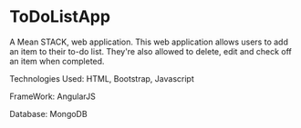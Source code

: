 # ToDoListApp
A Mean STACK, web application. This web application allows users to add an item to their to-do list. They're also allowed to delete, edit and check off an item when completed. 

Technologies Used: HTML, Bootstrap, Javascript

FrameWork: AngularJS

Database: MongoDB
